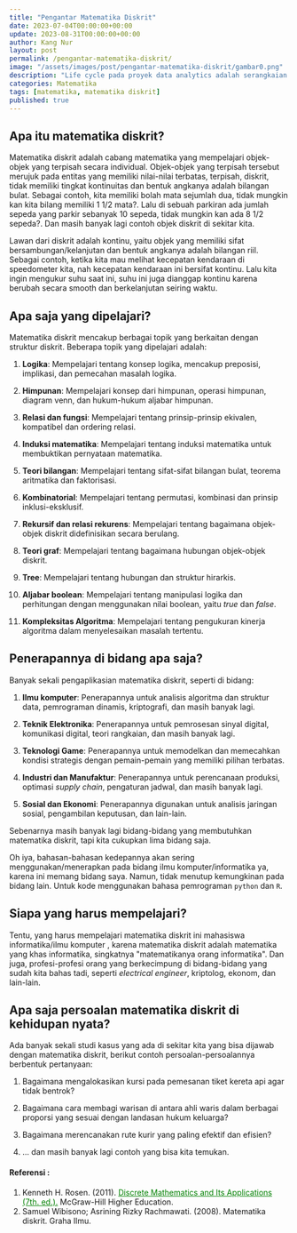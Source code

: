 ```yaml
---
title: "Pengantar Matematika Diskrit"
date: 2023-07-04T00:00:00+00:00
update: 2023-08-31T00:00:00+00:00
author: Kang Nur
layout: post
permalink: /pengantar-matematika-diskrit/
image: "/assets/images/post/pengantar-matematika-diskrit/gambar0.png"
description: "Life cycle pada proyek data analytics adalah serangkaian tahapan atau langkah-langkah untuk mengelola data dari data berbentuk raw (data mentah) hingga siap diimplementasikan."
categories: Matematika
tags: [matematika, matematika diskrit]
published: true
---
```


<h2>Apa itu matematika diskrit?</h2>
<p>Matematika diskrit adalah cabang matematika yang mempelajari objek-objek yang terpisah secara individual. Objek-objek yang terpisah tersebut merujuk pada entitas yang memiliki nilai-nilai terbatas, terpisah, diskrit, tidak memiliki tingkat kontinuitas dan bentuk angkanya adalah bilangan bulat. Sebagai contoh, kita memiliki bolah mata sejumlah dua, tidak mungkin kan kita bilang memiliki 1 1/2 mata?. Lalu di sebuah parkiran ada jumlah sepeda yang parkir sebanyak 10 sepeda, tidak mungkin kan ada 8 1/2 sepeda?. Dan masih banyak lagi contoh objek diskrit di sekitar kita.</p>
<p>Lawan dari diskrit adalah kontinu, yaitu objek yang memiliki sifat bersambungan/kelanjutan dan bentuk angkanya adalah bilangan riil. Sebagai contoh, ketika kita mau melihat kecepatan kendaraan di speedometer kita, nah kecepatan kendaraan ini bersifat kontinu. Lalu kita ingin mengukur suhu saat ini, suhu ini juga dianggap kontinu karena berubah secara smooth dan berkelanjutan seiring waktu.</p>
<h2>Apa saja yang dipelajari?</h2>
<p>Matematika diskrit mencakup berbagai topik yang berkaitan dengan struktur diskrit. Beberapa topik yang dipelajari adalah:</p>
<ol>
<li><p><strong>Logika</strong>: Mempelajari tentang konsep logika, mencakup preposisi, implikasi, dan pemecahan masalah logika.</p>
</li>
<li><p><strong>Himpunan</strong>: Mempelajari konsep dari himpunan, operasi himpunan, diagram venn, dan hukum-hukum aljabar himpunan.</p>
</li>
<li><p><strong>Relasi dan fungsi</strong>: Mempelajari tentang prinsip-prinsip ekivalen, kompatibel dan ordering relasi.</p>
</li>
<li><p><strong>Induksi matematika</strong>: Mempelajari tentang induksi matematika untuk membuktikan pernyataan matematika.</p>
</li>
<li><p><strong>Teori bilangan</strong>: Mempelajari tentang sifat-sifat bilangan bulat, teorema aritmatika dan faktorisasi.</p>
</li>
<li><p><strong>Kombinatorial</strong>: Mempelajari tentang permutasi, kombinasi dan prinsip inklusi-eksklusif.</p>
</li>
<li><p><strong>Rekursif dan relasi rekurens</strong>: Mempelajari tentang bagaimana objek-objek diskrit didefinisikan secara berulang.</p>
</li>
<li><p><strong>Teori graf</strong>: Mempelajari tentang bagaimana hubungan objek-objek diskrit.</p>
</li>
<li><p><strong>Tree</strong>: Mempelajari tentang hubungan dan struktur hirarkis.</p>
</li>
<li><p><strong>Aljabar boolean</strong>: Mempelajari tentang manipulasi logika dan perhitungan dengan menggunakan nilai boolean, yaitu <em>true</em> dan <em>false</em>.</p>
</li>
<li><p><strong>Kompleksitas Algoritma</strong>: Mempelajari tentang pengukuran kinerja algoritma dalam menyelesaikan masalah tertentu.</p>
</li>
</ol>
<h2>Penerapannya di bidang apa saja?</h2>
<p>Banyak sekali pengaplikasian matematika diskrit, seperti di bidang:</p>
<ol>
<li><p><strong>Ilmu komputer</strong>: Penerapannya untuk analisis algoritma dan struktur data, pemrograman dinamis, kriptografi, dan masih banyak lagi.</p>
</li>
<li><p><strong>Teknik Elektronika</strong>: Penerapannya untuk pemrosesan sinyal digital, komunikasi digital, teori rangkaian, dan masih banyak lagi.</p>
</li>
<li><p><strong>Teknologi Game</strong>: Penerapannya untuk memodelkan dan memecahkan kondisi strategis dengan pemain-pemain yang memiliki pilihan terbatas.</p>
</li>
<li><p><strong>Industri dan Manufaktur</strong>: Penerapannya untuk perencanaan produksi, optimasi <em>supply chain</em>, pengaturan jadwal, dan masih banyak lagi.</p>
</li>
<li><p><strong>Sosial dan Ekonomi</strong>: Penerapannya digunakan untuk analisis jaringan sosial, pengambilan keputusan, dan lain-lain.</p>
</li>
</ol>
<p>Sebenarnya masih banyak lagi bidang-bidang yang membutuhkan matematika diskrit, tapi kita cukupkan lima bidang saja.</p>
<p>Oh iya, bahasan-bahasan kedepannya akan sering menggunakan/menerapkan pada bidang ilmu komputer/informatika ya, karena ini memang bidang saya. Namun, tidak menutup kemungkinan pada bidang lain. Untuk kode menggunakan bahasa pemrograman <code>python</code> dan <code>R</code>.</p>
<h2>Siapa yang harus mempelajari?</h2>
<p>Tentu, yang harus mempelajari matematika diskrit ini mahasiswa informatika/ilmu komputer , karena matematika diskrit adalah matematika yang khas informatika, singkatnya "matematikanya orang informatika". Dan juga, profesi-profesi orang yang berkecimpung di bidang-bidang yang sudah kita bahas tadi, seperti <em>electrical engineer</em>, kriptolog, ekonom, dan lain-lain.</p>
<h2>Apa saja persoalan matematika diskrit di kehidupan nyata?</h2>
<p>Ada banyak sekali studi kasus yang ada di sekitar kita yang bisa dijawab dengan matematika diskrit, berikut contoh persoalan-persoalannya berbentuk pertanyaan:</p>
<ol>
<li><p>Bagaimana mengalokasikan kursi pada pemesanan tiket kereta api agar tidak bentrok?</p>
</li>
<li><p>Bagaimana cara membagi warisan di antara ahli waris dalam berbagai proporsi yang sesuai dengan landasan hukum keluarga?</p>
</li>
<li><p>Bagaimana merencanakan rute kurir yang paling efektif dan efisien?</p>
</li>
<li><p>... dan masih banyak lagi contoh yang bisa kita temukan.</p>
</li>
</ol>


#### **Referensi :**
<div class="endnote">
    <ol>
      <li>Kenneth H. Rosen. (2011). <a style="color:green" href="https://www.amazon.com/Discrete-Mathematics-Its-Applications-Seventh/dp/0073383090">Discrete Mathematics and Its Applications (7th. ed.).</a> McGraw-Hill Higher Education.</li>
      <li>Samuel Wibisono; Asrining Rizky Rachmawati. (2008). Matematika diskrit. Graha Ilmu.</li>
    </ol>
</div>